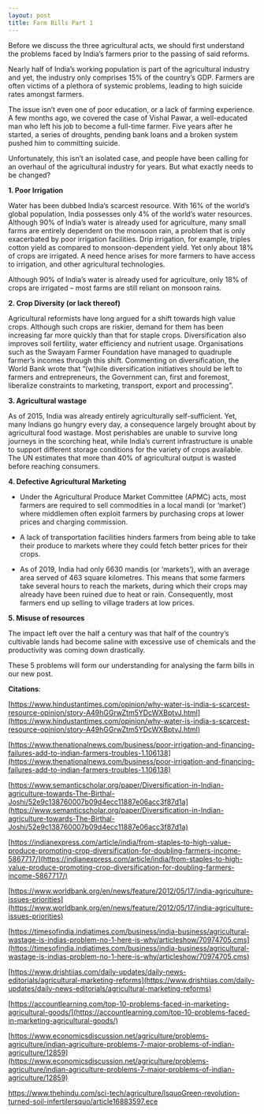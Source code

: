 ```yaml
---
layout: post
title: Farm Bills Part 1
---
```


Before we discuss the three agricultural acts, we should first understand the problems faced by India’s farmers prior to the passing of said reforms.

  

Nearly half of India’s working population is part of the agricultural industry and yet, the industry only comprises 15% of the country’s GDP. Farmers are often victims of a plethora of systemic problems, leading to high suicide rates amongst farmers.

  

The issue isn’t even one of poor education, or a lack of farming experience. A few months ago, we covered the case of Vishal Pawar, a well-educated man who left his job to become a full-time farmer. Five years after he started, a series of droughts, pending bank loans and a broken system pushed him to committing suicide.

  

Unfortunately, this isn’t an isolated case, and people have been calling for an overhaul of the agricultural industry for years. But what exactly needs to be changed?

  

**1.  Poor Irrigation**
    

Water has been dubbed India’s scarcest resource. With 16% of the world’s global population, India possesses only 4% of the world’s water resources. Although 90% of India’s water is already used for agriculture, many small farms are entirely dependent on the monsoon rain, a problem that is only exacerbated by poor irrigation facilities. Drip irrigation, for example, triples cotton yield as compared to monsoon-dependent yield. Yet only about 18% of crops are irrigated. A need hence arises for more farmers to have access to irrigation, and other agricultural technologies.

  

Although 90% of India’s water is already used for agriculture, only 18% of crops are irrigated – most farms are still reliant on monsoon rains.

  

**2.  Crop Diversity (or lack thereof)**
    

Agricultural reformists have long argued for a shift towards high value crops. Although such crops are riskier, demand for them has been increasing far more quickly than that for staple crops. Diversification also improves soil fertility, water efficiency and nutrient usage. Organisations such as the Swayam Farmer Foundation have managed to quadruple farmer’s incomes through this shift. Commenting on diversification, the World Bank wrote that “(w)hile diversification initiatives should be left to farmers and entrepreneurs, the Government can, first and foremost, liberalize constraints to marketing, transport, export and processing”.

**3.  Agricultural wastage**
    

As of 2015, India was already entirely agriculturally self-sufficient. Yet, many Indians go hungry every day, a consequence largely brought about by agricultural food wastage. Most perishables are unable to survive long journeys in the scorching heat, while India’s current infrastructure is unable to support different storage conditions for the variety of crops available. The UN estimates that more than 40% of agricultural output is wasted before reaching consumers.

**4.  Defective Agricultural Marketing**
    

-   Under the Agricultural Produce Market Committee (APMC) acts, most farmers are required to sell commodities in a local mandi (or ‘market’) where middlemen often exploit farmers by purchasing crops at lower prices and charging commission.
    
-   A lack of transportation facilities hinders farmers from being able to take their produce to markets where they could fetch better prices for their crops.
    
-   As of 2019, India had only 6630 mandis (or ‘markets’), with an average area served of 463 square kilometres. This means that some farmers take several hours to reach the markets, during which their crops may already have been ruined due to heat or rain. Consequently, most farmers end up selling to village traders at low prices.
    

**5.  Misuse of resources**
    

The impact left over the half a century was that half of the country’s cultivable lands had become saline with excessive use of chemicals and the productivity was coming down drastically.

  
  These 5 problems will form our understanding for analysing the farm bills in our new post. 

**Citations**:

  

[https://www.hindustantimes.com/opinion/why-water-is-india-s-scarcest-resource-opinion/story-A49hGGrwZtm5YDcWXBptvJ.html](https://www.hindustantimes.com/opinion/why-water-is-india-s-scarcest-resource-opinion/story-A49hGGrwZtm5YDcWXBptvJ.html)

[https://www.thenationalnews.com/business/poor-irrigation-and-financing-failures-add-to-indian-farmers-troubles-1.106138](https://www.thenationalnews.com/business/poor-irrigation-and-financing-failures-add-to-indian-farmers-troubles-1.106138)

[https://www.semanticscholar.org/paper/Diversification-in-Indian-agriculture-towards-The-Birthal-Joshi/52e9c138760007b09d4ecc11887e06acc3f87d1a](https://www.semanticscholar.org/paper/Diversification-in-Indian-agriculture-towards-The-Birthal-Joshi/52e9c138760007b09d4ecc11887e06acc3f87d1a)

[https://indianexpress.com/article/india/from-staples-to-high-value-produce-promoting-crop-diversification-for-doubling-farmers-income-5867717/](https://indianexpress.com/article/india/from-staples-to-high-value-produce-promoting-crop-diversification-for-doubling-farmers-income-5867717/)

[https://www.worldbank.org/en/news/feature/2012/05/17/india-agriculture-issues-priorities](https://www.worldbank.org/en/news/feature/2012/05/17/india-agriculture-issues-priorities)

[https://timesofindia.indiatimes.com/business/india-business/agricultural-wastage-is-indias-problem-no-1-here-is-why/articleshow/70974705.cms](https://timesofindia.indiatimes.com/business/india-business/agricultural-wastage-is-indias-problem-no-1-here-is-why/articleshow/70974705.cms)

[https://www.drishtiias.com/daily-updates/daily-news-editorials/agricultural-marketing-reforms](https://www.drishtiias.com/daily-updates/daily-news-editorials/agricultural-marketing-reforms)

[https://accountlearning.com/top-10-problems-faced-in-marketing-agricultural-goods/](https://accountlearning.com/top-10-problems-faced-in-marketing-agricultural-goods/)

[https://www.economicsdiscussion.net/agriculture/problems-agriculture/indian-agriculture-problems-7-major-problems-of-indian-agriculture/12859](https://www.economicsdiscussion.net/agriculture/problems-agriculture/indian-agriculture-problems-7-major-problems-of-indian-agriculture/12859)

https://www.thehindu.com/sci-tech/agriculture/lsquoGreen-revolution-turned-soil-infertilersquo/article16883597.ece
